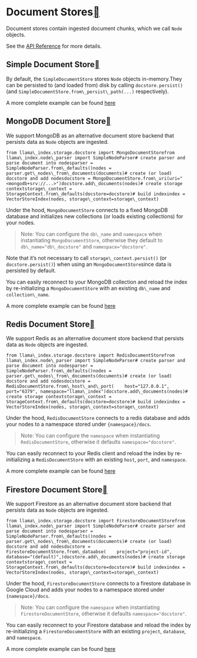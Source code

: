 Document Stores[](#document-stores "Permalink to this heading")
================================================================

Document stores contain ingested document chunks, which we call `Node` objects.

See the [API Reference](../../api_reference/storage/docstore.html) for more details.

Simple Document Store[](#simple-document-store "Permalink to this heading")
----------------------------------------------------------------------------

By default, the `SimpleDocumentStore` stores `Node` objects in-memory.They can be persisted to (and loaded from) disk by calling `docstore.persist()` (and `SimpleDocumentStore.from\_persist\_path(...)` respectively).

A more complete example can be found [here](../../examples/docstore/DocstoreDemo.html)

MongoDB Document Store[](#mongodb-document-store "Permalink to this heading")
------------------------------------------------------------------------------

We support MongoDB as an alternative document store backend that persists data as `Node` objects are ingested.


```
from llama\_index.storage.docstore import MongoDocumentStorefrom llama\_index.node\_parser import SimpleNodeParser# create parser and parse document into nodesparser = SimpleNodeParser.from\_defaults()nodes = parser.get\_nodes\_from\_documents(documents)# create (or load) docstore and add nodesdocstore = MongoDocumentStore.from\_uri(uri="<mongodb+srv://...>")docstore.add\_documents(nodes)# create storage contextstorage\_context = StorageContext.from\_defaults(docstore=docstore)# build indexindex = VectorStoreIndex(nodes, storage\_context=storage\_context)
```
Under the hood, `MongoDocumentStore` connects to a fixed MongoDB database and initializes new collections (or loads existing collections) for your nodes.


> Note: You can configure the `db\_name` and `namespace` when instantiating `MongoDocumentStore`, otherwise they default to `db\_name="db\_docstore"` and `namespace="docstore"`.
> 
> 

Note that it’s not necessary to call `storage\_context.persist()` (or `docstore.persist()`) when using an `MongoDocumentStore`since data is persisted by default.

You can easily reconnect to your MongoDB collection and reload the index by re-initializing a `MongoDocumentStore` with an existing `db\_name` and `collection\_name`.

A more complete example can be found [here](../../examples/docstore/MongoDocstoreDemo.html)

Redis Document Store[](#redis-document-store "Permalink to this heading")
--------------------------------------------------------------------------

We support Redis as an alternative document store backend that persists data as `Node` objects are ingested.


```
from llama\_index.storage.docstore import RedisDocumentStorefrom llama\_index.node\_parser import SimpleNodeParser# create parser and parse document into nodesparser = SimpleNodeParser.from\_defaults()nodes = parser.get\_nodes\_from\_documents(documents)# create (or load) docstore and add nodesdocstore = RedisDocumentStore.from\_host\_and\_port(    host="127.0.0.1", port="6379", namespace="llama\_index")docstore.add\_documents(nodes)# create storage contextstorage\_context = StorageContext.from\_defaults(docstore=docstore)# build indexindex = VectorStoreIndex(nodes, storage\_context=storage\_context)
```
Under the hood, `RedisDocumentStore` connects to a redis database and adds your nodes to a namespace stored under `{namespace}/docs`.


> Note: You can configure the `namespace` when instantiating `RedisDocumentStore`, otherwise it defaults `namespace="docstore"`.
> 
> 

You can easily reconnect to your Redis client and reload the index by re-initializing a `RedisDocumentStore` with an existing `host`, `port`, and `namespace`.

A more complete example can be found [here](../../examples/docstore/RedisDocstoreIndexStoreDemo.html)

Firestore Document Store[](#firestore-document-store "Permalink to this heading")
----------------------------------------------------------------------------------

We support Firestore as an alternative document store backend that persists data as `Node` objects are ingested.


```
from llama\_index.storage.docstore import FirestoreDocumentStorefrom llama\_index.node\_parser import SimpleNodeParser# create parser and parse document into nodesparser = SimpleNodeParser.from\_defaults()nodes = parser.get\_nodes\_from\_documents(documents)# create (or load) docstore and add nodesdocstore = FirestoreDocumentStore.from\_dataabse(    project="project-id",    database="(default)",)docstore.add\_documents(nodes)# create storage contextstorage\_context = StorageContext.from\_defaults(docstore=docstore)# build indexindex = VectorStoreIndex(nodes, storage\_context=storage\_context)
```
Under the hood, `FirestoreDocumentStore` connects to a firestore database in Google Cloud and adds your nodes to a namespace stored under `{namespace}/docs`.


> Note: You can configure the `namespace` when instantiating `FirestoreDocumentStore`, otherwise it defaults `namespace="docstore"`.
> 
> 

You can easily reconnect to your Firestore database and reload the index by re-initializing a `FirestoreDocumentStore` with an existing `project`, `database`, and `namespace`.

A more complete example can be found [here](../../examples/docstore/FirestoreDemo.html)

